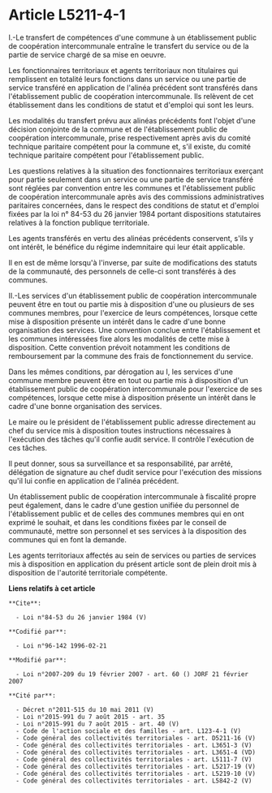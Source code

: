 # Article L5211-4-1

I.-Le transfert de compétences d'une commune à un établissement public de coopération intercommunale entraîne le transfert du
service ou de la partie de service chargé de sa mise en oeuvre. 

Les fonctionnaires territoriaux et agents territoriaux non titulaires qui remplissent en totalité leurs fonctions dans un
service ou une partie de service transféré en application de l'alinéa précédent sont transférés dans l'établissement public
de coopération intercommunale. Ils relèvent de cet établissement dans les conditions de statut et d'emploi qui sont les
leurs. 

Les modalités du transfert prévu aux alinéas précédents font l'objet d'une décision conjointe de la commune et de
l'établissement public de coopération intercommunale, prise respectivement après avis du comité technique paritaire compétent
pour la commune et, s'il existe, du comité technique paritaire compétent pour l'établissement public. 

Les questions relatives à la situation des fonctionnaires territoriaux exerçant pour partie seulement dans un service ou une
partie de service transféré sont réglées par convention entre les communes et l'établissement public de coopération
intercommunale après avis des commissions administratives paritaires concernées, dans le respect des conditions de statut et
d'emploi fixées par la loi n° 84-53 du 26 janvier 1984 portant dispositions statutaires relatives à la fonction publique
territoriale. 

Les agents transférés en vertu des alinéas précédents conservent, s'ils y ont intérêt, le bénéfice du régime indemnitaire qui
leur était applicable. 

Il en est de même lorsqu'à l'inverse, par suite de modifications des statuts de la communauté, des personnels de celle-ci
sont transférés à des communes. 

II.-Les services d'un établissement public de coopération intercommunale peuvent être en tout ou partie mis à disposition
d'une ou plusieurs de ses communes membres, pour l'exercice de leurs compétences, lorsque cette mise à disposition présente
un intérêt dans le cadre d'une bonne organisation des services. Une convention conclue entre l'établissement et les communes
intéressées fixe alors les modalités de cette mise à disposition. Cette convention prévoit notamment les conditions de
remboursement par la commune des frais de fonctionnement du service. 

Dans les mêmes conditions, par dérogation au I, les services d'une commune membre peuvent être en tout ou partie mis à
disposition d'un établissement public de coopération intercommunale pour l'exercice de ses compétences, lorsque cette mise à
disposition présente un intérêt dans le cadre d'une bonne organisation des services. 

Le maire ou le président de l'établissement public adresse directement au chef du service mis à disposition toutes
instructions nécessaires à l'exécution des tâches qu'il confie audit service. Il contrôle l'exécution de ces tâches. 

Il peut donner, sous sa surveillance et sa responsabilité, par arrêté, délégation de signature au chef dudit service pour
l'exécution des missions qu'il lui confie en application de l'alinéa précédent. 

Un établissement public de coopération intercommunale à fiscalité propre peut également, dans le cadre d'une gestion unifiée
du personnel de l'établissement public et de celles des communes membres qui en ont exprimé le souhait, et dans les
conditions fixées par le conseil de communauté, mettre son personnel et ses services à la disposition des communes qui en
font la demande. 

Les agents territoriaux affectés au sein de services ou parties de services mis à disposition en application du présent
article sont de plein droit mis à disposition de l'autorité territoriale compétente.

**Liens relatifs à cet article**

	**Cite**:

	  - Loi n°84-53 du 26 janvier 1984 (V)

	**Codifié par**:

	  - Loi n°96-142 1996-02-21

	**Modifié par**:

	  - Loi n°2007-209 du 19 février 2007 - art. 60 () JORF 21 février 2007

	**Cité par**:

	  - Décret n°2011-515 du 10 mai 2011 (V)
	  - Loi n°2015-991 du 7 août 2015 - art. 35
	  - Loi n°2015-991 du 7 août 2015 - art. 40 (V)
	  - Code de l'action sociale et des familles - art. L123-4-1 (V)
	  - Code général des collectivités territoriales - art. D5211-16 (V)
	  - Code général des collectivités territoriales - art. L3651-3 (V)
	  - Code général des collectivités territoriales - art. L3651-4 (VD)
	  - Code général des collectivités territoriales - art. L5111-7 (V)
	  - Code général des collectivités territoriales - art. L5217-19 (V)
	  - Code général des collectivités territoriales - art. L5219-10 (V)
	  - Code général des collectivités territoriales - art. L5842-2 (V)

